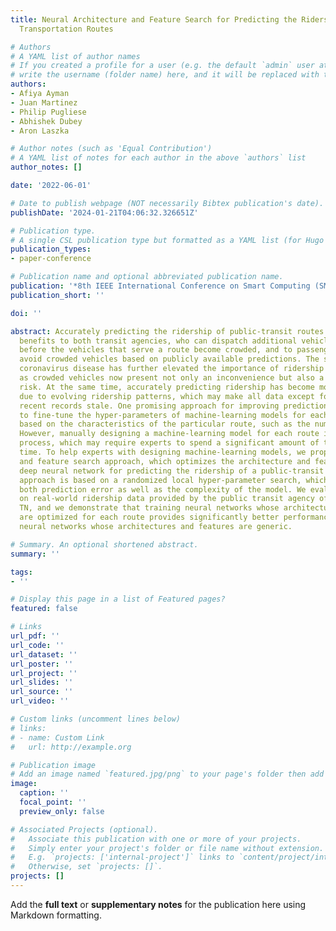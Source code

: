 ```yaml
---
title: Neural Architecture and Feature Search for Predicting the Ridership of Public
  Transportation Routes

# Authors
# A YAML list of author names
# If you created a profile for a user (e.g. the default `admin` user at `content/authors/admin/`), 
# write the username (folder name) here, and it will be replaced with their full name and linked to their profile.
authors:
- Afiya Ayman
- Juan Martinez
- Philip Pugliese
- Abhishek Dubey
- Aron Laszka

# Author notes (such as 'Equal Contribution')
# A YAML list of notes for each author in the above `authors` list
author_notes: []

date: '2022-06-01'

# Date to publish webpage (NOT necessarily Bibtex publication's date).
publishDate: '2024-01-21T04:06:32.326651Z'

# Publication type.
# A single CSL publication type but formatted as a YAML list (for Hugo requirements).
publication_types:
- paper-conference

# Publication name and optional abbreviated publication name.
publication: '*8th IEEE International Conference on Smart Computing (SMARTCOMP)*'
publication_short: ''

doi: ''

abstract: Accurately predicting the ridership of public-transit routes provides substantial
  benefits to both transit agencies, who can dispatch additional vehicles proactively
  before the vehicles that serve a route become crowded, and to passengers, who can
  avoid crowded vehicles based on publicly available predictions. The spread of the
  coronavirus disease has further elevated the importance of ridership prediction
  as crowded vehicles now present not only an inconvenience but also a public-health
  risk. At the same time, accurately predicting ridership has become more challenging
  due to evolving ridership patterns, which may make all data except for the most
  recent records stale. One promising approach for improving prediction accuracy is
  to fine-tune the hyper-parameters of machine-learning models for each transit route
  based on the characteristics of the particular route, such as the number of records.
  However, manually designing a machine-learning model for each route is a labor-intensive
  process, which may require experts to spend a significant amount of their valuable
  time. To help experts with designing machine-learning models, we propose a neural-architecture
  and feature search approach, which optimizes the architecture and features of a
  deep neural network for predicting the ridership of a public-transit route. Our
  approach is based on a randomized local hyper-parameter search, which minimizes
  both prediction error as well as the complexity of the model. We evaluate our approach
  on real-world ridership data provided by the public transit agency of Chattanooga,
  TN, and we demonstrate that training neural networks whose architectures and features
  are optimized for each route provides significantly better performance than training
  neural networks whose architectures and features are generic.

# Summary. An optional shortened abstract.
summary: ''

tags:
- ''

# Display this page in a list of Featured pages?
featured: false

# Links
url_pdf: ''
url_code: ''
url_dataset: ''
url_poster: ''
url_project: ''
url_slides: ''
url_source: ''
url_video: ''

# Custom links (uncomment lines below)
# links:
# - name: Custom Link
#   url: http://example.org

# Publication image
# Add an image named `featured.jpg/png` to your page's folder then add a caption below.
image:
  caption: ''
  focal_point: ''
  preview_only: false

# Associated Projects (optional).
#   Associate this publication with one or more of your projects.
#   Simply enter your project's folder or file name without extension.
#   E.g. `projects: ['internal-project']` links to `content/project/internal-project/index.md`.
#   Otherwise, set `projects: []`.
projects: []
---
```


Add the **full text** or **supplementary notes** for the publication here using Markdown formatting.
